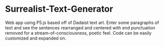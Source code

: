 # Surrealist-Text-Generator
Web app using P5.js based off of Dadaist text art. Enter some paragraphs of text and see the sentences rearranged and centered with end punctuation removed for a stream-of-consciousness, poetic feel. Code can be easily customized and expanded on. 
